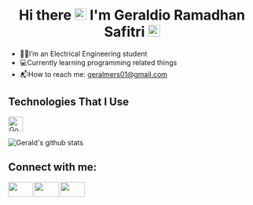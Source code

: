 <h1 align="center">Hi there <img src="https://media.giphy.com/media/hvRJCLFzcasrR4ia7z/giphy.gif" width="24px"> I'm Geraldio Ramadhan Safitri <img src="https://media.giphy.com/media/hvRJCLFzcasrR4ia7z/giphy.gif" width="24px"></h1>

- :man_technologist:I’m an Electrical Engineering student
- :computer:Currently learning programming related things
- :mailbox_with_mail:How to reach me: geralmers01@gmail.com

<h2>Technologies That I Use</h2>
<img src="https://cdn.jsdelivr.net/gh/devicons/devicon/icons/go/go-original.svg" alt="Go" width="30" height="30" />

![Gerald's github stats](https://github-readme-stats.vercel.app/api?username=geraldioeres&show_icons=true&hide=contribs,prs&cache_seconds=86400&theme=vue)

## Connect with me:

[<img align="left" src="https://img.shields.io/badge/LinkedIn-0e76a8?style=flat&logo=linkedin&labelColor=blue" width="50" height="30"/>][LinkedIn]
[<img align="left" src="https://img.shields.io/badge/Instagram-e4405f?style=flat&logo=Instagram&logoColor=white" width="50" height="30"/>][Instagram]
[<img align="left" src="https://img.shields.io/badge/Telegram-0088cc?style=flat&logo=Telegram&logoColor=white" width="50" height="30"/>][Telegram]

[LinkedIn]: https://www.linkedin.com/in/geraldiors
[Instagram]: https://www.instagram.com/geraldio_rs
[Telegram]: https://t.me/geraldio_rs

